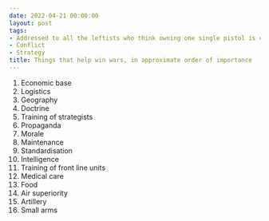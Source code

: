 ```yaml
---
date: 2022-04-21 00:00:00
layout: post
tags:
- Addressed to all the leftists who think owning one single pistol is cool
- Conflict
- Strategy
title: Things that help win wars, in approximate order of importance
---
```


1. Economic base
2. Logistics
3. Geography
4. Doctrine
5. Training of strategists
6. Propaganda
7. Morale
8. Maintenance
9. Standardisation
10. Intelligence
11. Training of front line units
12. Medical care
13. Food
14. Air superiority
15. Artillery
16. Small arms


